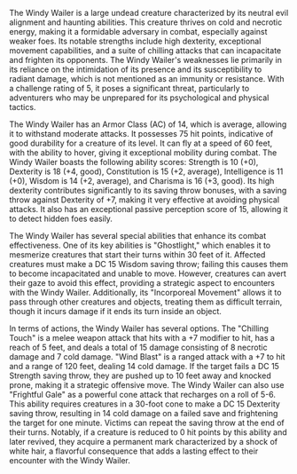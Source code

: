 The Windy Wailer is a large undead creature characterized by its neutral evil alignment and haunting abilities. This creature thrives on cold and necrotic energy, making it a formidable adversary in combat, especially against weaker foes. Its notable strengths include high dexterity, exceptional movement capabilities, and a suite of chilling attacks that can incapacitate and frighten its opponents. The Windy Wailer's weaknesses lie primarily in its reliance on the intimidation of its presence and its susceptibility to radiant damage, which is not mentioned as an immunity or resistance. With a challenge rating of 5, it poses a significant threat, particularly to adventurers who may be unprepared for its psychological and physical tactics.

The Windy Wailer has an Armor Class (AC) of 14, which is average, allowing it to withstand moderate attacks. It possesses 75 hit points, indicative of good durability for a creature of its level. It can fly at a speed of 60 feet, with the ability to hover, giving it exceptional mobility during combat. The Windy Wailer boasts the following ability scores: Strength is 10 (+0), Dexterity is 18 (+4, good), Constitution is 15 (+2, average), Intelligence is 11 (+0), Wisdom is 14 (+2, average), and Charisma is 16 (+3, good). Its high dexterity contributes significantly to its saving throw bonuses, with a saving throw against Dexterity of +7, making it very effective at avoiding physical attacks. It also has an exceptional passive perception score of 15, allowing it to detect hidden foes easily.

The Windy Wailer has several special abilities that enhance its combat effectiveness. One of its key abilities is "Ghostlight," which enables it to mesmerize creatures that start their turns within 30 feet of it. Affected creatures must make a DC 15 Wisdom saving throw; failing this causes them to become incapacitated and unable to move. However, creatures can avert their gaze to avoid this effect, providing a strategic aspect to encounters with the Windy Wailer. Additionally, its "Incorporeal Movement" allows it to pass through other creatures and objects, treating them as difficult terrain, though it incurs damage if it ends its turn inside an object.

In terms of actions, the Windy Wailer has several options. The "Chilling Touch" is a melee weapon attack that hits with a +7 modifier to hit, has a reach of 5 feet, and deals a total of 15 damage consisting of 8 necrotic damage and 7 cold damage. "Wind Blast" is a ranged attack with a +7 to hit and a range of 120 feet, dealing 14 cold damage. If the target fails a DC 15 Strength saving throw, they are pushed up to 10 feet away and knocked prone, making it a strategic offensive move. The Windy Wailer can also use "Frightful Gale" as a powerful cone attack that recharges on a roll of 5-6. This ability requires creatures in a 30-foot cone to make a DC 15 Dexterity saving throw, resulting in 14 cold damage on a failed save and frightening the target for one minute. Victims can repeat the saving throw at the end of their turns. Notably, if a creature is reduced to 0 hit points by this ability and later revived, they acquire a permanent mark characterized by a shock of white hair, a flavorful consequence that adds a lasting effect to their encounter with the Windy Wailer.